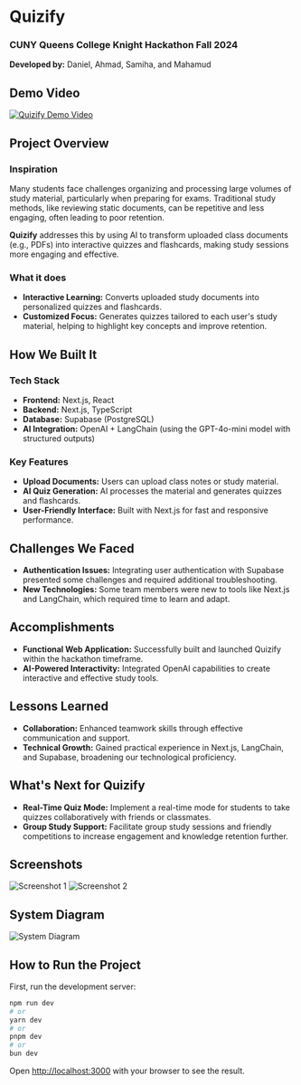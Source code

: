 # Quizify
### CUNY Queens College Knight Hackathon Fall 2024

**Developed by:** Daniel, Ahmad, Samiha, and Mahamud

## Demo Video

[![Quizify Demo Video](https://img.youtube.com/vi/yBzlTa8ETWs/0.jpg)](https://youtu.be/yBzlTa8ETWs)

## Project Overview
### Inspiration
Many students face challenges organizing and processing large volumes of study material, particularly when preparing for exams. Traditional study methods, like reviewing static documents, can be repetitive and less engaging, often leading to poor retention.

**Quizify** addresses this by using AI to transform uploaded class documents (e.g., PDFs) into interactive quizzes and flashcards, making study sessions more engaging and effective.

### What it does
- **Interactive Learning:** Converts uploaded study documents into personalized quizzes and flashcards.
- **Customized Focus:** Generates quizzes tailored to each user's study material, helping to highlight key concepts and improve retention.

## How We Built It
### Tech Stack
- **Frontend:** Next.js, React
- **Backend:** Next.js, TypeScript
- **Database:** Supabase (PostgreSQL)
- **AI Integration:** OpenAI + LangChain (using the GPT-4o-mini model with structured outputs)

### Key Features
- **Upload Documents:** Users can upload class notes or study material.
- **AI Quiz Generation:** AI processes the material and generates quizzes and flashcards.
- **User-Friendly Interface:** Built with Next.js for fast and responsive performance.

## Challenges We Faced
- **Authentication Issues:** Integrating user authentication with Supabase presented some challenges and required additional troubleshooting.
- **New Technologies:** Some team members were new to tools like Next.js and LangChain, which required time to learn and adapt.

## Accomplishments
- **Functional Web Application:** Successfully built and launched Quizify within the hackathon timeframe.
- **AI-Powered Interactivity:** Integrated OpenAI capabilities to create interactive and effective study tools.

## Lessons Learned
- **Collaboration:** Enhanced teamwork skills through effective communication and support.
- **Technical Growth:** Gained practical experience in Next.js, LangChain, and Supabase, broadening our technological proficiency.

## What's Next for Quizify
- **Real-Time Quiz Mode:** Implement a real-time mode for students to take quizzes collaboratively with friends or classmates.
- **Group Study Support:** Facilitate group study sessions and friendly competitions to increase engagement and knowledge retention further.

## Screenshots
![Screenshot 1](link_to_screenshot1)
![Screenshot 2](link_to_screenshot2)

## System Diagram
![System Diagram](link_to_system_diagram)

## How to Run the Project
First, run the development server:

```bash
npm run dev
# or
yarn dev
# or
pnpm dev
# or
bun dev
```

Open [http://localhost:3000](http://localhost:3000) with your browser to see the result.
